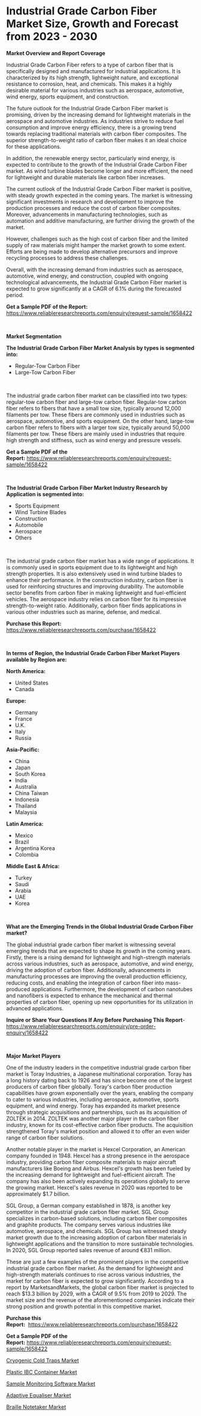 <p><h1>Industrial Grade Carbon Fiber Market Size, Growth and Forecast from 2023 - 2030</h1></p><p><strong>Market Overview and Report Coverage</strong></p>
<p><p>Industrial Grade Carbon Fiber refers to a type of carbon fiber that is specifically designed and manufactured for industrial applications. It is characterized by its high strength, lightweight nature, and exceptional resistance to corrosion, heat, and chemicals. This makes it a highly desirable material for various industries such as aerospace, automotive, wind energy, sports equipment, and construction.</p><p>The future outlook for the Industrial Grade Carbon Fiber market is promising, driven by the increasing demand for lightweight materials in the aerospace and automotive industries. As industries strive to reduce fuel consumption and improve energy efficiency, there is a growing trend towards replacing traditional materials with carbon fiber composites. The superior strength-to-weight ratio of carbon fiber makes it an ideal choice for these applications.</p><p>In addition, the renewable energy sector, particularly wind energy, is expected to contribute to the growth of the Industrial Grade Carbon Fiber market. As wind turbine blades become longer and more efficient, the need for lightweight and durable materials like carbon fiber increases.</p><p>The current outlook of the Industrial Grade Carbon Fiber market is positive, with steady growth expected in the coming years. The market is witnessing significant investments in research and development to improve the production processes and reduce the cost of carbon fiber composites. Moreover, advancements in manufacturing technologies, such as automation and additive manufacturing, are further driving the growth of the market.</p><p>However, challenges such as the high cost of carbon fiber and the limited supply of raw materials might hamper the market growth to some extent. Efforts are being made to develop alternative precursors and improve recycling processes to address these challenges.</p><p>Overall, with the increasing demand from industries such as aerospace, automotive, wind energy, and construction, coupled with ongoing technological advancements, the Industrial Grade Carbon Fiber market is expected to grow significantly at a CAGR of 6.1% during the forecasted period.</p></p>
<p><strong>Get a Sample PDF of the Report:</strong> <a href="https://www.reliableresearchreports.com/enquiry/request-sample/1658422">https://www.reliableresearchreports.com/enquiry/request-sample/1658422</a></p>
<p>&nbsp;</p>
<p><strong>Market Segmentation</strong></p>
<p><strong>The Industrial Grade Carbon Fiber Market Analysis by types is segmented into:</strong></p>
<p><ul><li>Regular-Tow Carbon Fiber</li><li>Large-Tow Carbon Fiber</li></ul></p>
<p>&nbsp;</p>
<p><p>The industrial grade carbon fiber market can be classified into two types: regular-tow carbon fiber and large-tow carbon fiber. Regular-tow carbon fiber refers to fibers that have a small tow size, typically around 12,000 filaments per tow. These fibers are commonly used in industries such as aerospace, automotive, and sports equipment. On the other hand, large-tow carbon fiber refers to fibers with a larger tow size, typically around 50,000 filaments per tow. These fibers are mainly used in industries that require high strength and stiffness, such as wind energy and pressure vessels.</p></p>
<p><strong>Get a Sample PDF of the Report:</strong>&nbsp;<a href="https://www.reliableresearchreports.com/enquiry/request-sample/1658422">https://www.reliableresearchreports.com/enquiry/request-sample/1658422</a></p>
<p>&nbsp;</p>
<p><strong>The Industrial Grade Carbon Fiber Market Industry Research by Application is segmented into:</strong></p>
<p><ul><li>Sports Equipment</li><li>Wind Turbine Blades</li><li>Construction</li><li>Automobile</li><li>Aerospace</li><li>Others</li></ul></p>
<p>&nbsp;</p>
<p><p>The industrial grade carbon fiber market has a wide range of applications. It is commonly used in sports equipment due to its lightweight and high strength properties. It is also extensively used in wind turbine blades to enhance their performance. In the construction industry, carbon fiber is used for reinforcing structures and improving durability. The automobile sector benefits from carbon fiber in making lightweight and fuel-efficient vehicles. The aerospace industry relies on carbon fiber for its impressive strength-to-weight ratio. Additionally, carbon fiber finds applications in various other industries such as marine, defense, and medical.</p></p>
<p><strong>Purchase this Report:</strong>&nbsp; <a href="https://www.reliableresearchreports.com/purchase/1658422">https://www.reliableresearchreports.com/purchase/1658422</a></p>
<p>&nbsp;</p>
<p><strong>In terms of Region, the Industrial Grade Carbon Fiber Market Players available by Region are:</strong></p>
<p>
    <p> <strong> North America: </strong>
        <ul>
            <li>United States</li>
            <li>Canada</li>
        </ul>
        </p> 
    <p> <strong> Europe: </strong>
        <ul>
            <li>Germany</li>
            <li>France</li>
            <li>U.K.</li>
            <li>Italy</li>
            <li>Russia</li>
        </ul>
        </p> 
    <p> <strong> Asia-Pacific: </strong>
        <ul>
            <li>China</li>
            <li>Japan</li>
            <li>South Korea</li>
            <li>India</li>
            <li>Australia</li>
            <li>China Taiwan</li>
            <li>Indonesia</li>
            <li>Thailand</li>
            <li>Malaysia</li>
        </ul>
        </p> 
    <p> <strong> Latin America: </strong>
        <ul>
            <li>Mexico</li>
            <li>Brazil</li>
            <li>Argentina Korea</li>
            <li>Colombia</li>
        </ul>
        </p> 
    <p> <strong> Middle East & Africa: </strong>
        <ul>
            <li>Turkey</li>
            <li>Saudi</li>
            <li>Arabia</li>
            <li>UAE</li>
            <li>Korea</li>
        </ul>
    </p>
    </p>
<p>&nbsp;</p>
<p><strong>What are the Emerging Trends in the Global Industrial Grade Carbon Fiber market?</strong></p>
<p><p>The global industrial grade carbon fiber market is witnessing several emerging trends that are expected to shape its growth in the coming years. Firstly, there is a rising demand for lightweight and high-strength materials across various industries, such as aerospace, automotive, and wind energy, driving the adoption of carbon fiber. Additionally, advancements in manufacturing processes are improving the overall production efficiency, reducing costs, and enabling the integration of carbon fiber into mass-produced applications. Furthermore, the development of carbon nanotubes and nanofibers is expected to enhance the mechanical and thermal properties of carbon fiber, opening up new opportunities for its utilization in advanced applications.</p></p>
<p><strong>Inquire or Share Your Questions If Any Before Purchasing This Report</strong>- <a href="https://www.reliableresearchreports.com/enquiry/pre-order-enquiry/1658422">https://www.reliableresearchreports.com/enquiry/pre-order-enquiry/1658422</a></p>
<p>&nbsp;</p>
<p><strong>Major Market Players</strong></p>
<p><p>One of the industry leaders in the competitive industrial grade carbon fiber market is Toray Industries, a Japanese multinational corporation. Toray has a long history dating back to 1926 and has since become one of the largest producers of carbon fiber globally. Toray's carbon fiber production capabilities have grown exponentially over the years, enabling the company to cater to various industries, including aerospace, automotive, sports equipment, and wind energy. Toray has expanded its market presence through strategic acquisitions and partnerships, such as its acquisition of ZOLTEK in 2014. ZOLTEK was another major player in the carbon fiber industry, known for its cost-effective carbon fiber products. The acquisition strengthened Toray's market position and allowed it to offer an even wider range of carbon fiber solutions.</p><p>Another notable player in the market is Hexcel Corporation, an American company founded in 1948. Hexcel has a strong presence in the aerospace industry, providing carbon fiber composite materials to major aircraft manufacturers like Boeing and Airbus. Hexcel's growth has been fueled by the increasing demand for lightweight and fuel-efficient aircraft. The company has also been actively expanding its operations globally to serve the growing market. Hexcel's sales revenue in 2020 was reported to be approximately $1.7 billion.</p><p>SGL Group, a German company established in 1878, is another key competitor in the industrial grade carbon fiber market. SGL Group specializes in carbon-based solutions, including carbon fiber composites and graphite products. The company serves various industries like automotive, aerospace, and chemicals. SGL Group has witnessed steady market growth due to the increasing adoption of carbon fiber materials in lightweight applications and the transition to more sustainable technologies. In 2020, SGL Group reported sales revenue of around €831 million.</p><p>These are just a few examples of the prominent players in the competitive industrial grade carbon fiber market. As the demand for lightweight and high-strength materials continues to rise across various industries, the market for carbon fiber is expected to grow significantly. According to a report by MarketsandMarkets, the global carbon fiber market is projected to reach $13.3 billion by 2029, with a CAGR of 9.5% from 2019 to 2029. The market size and the revenue of the aforementioned companies indicate their strong position and growth potential in this competitive market.</p></p>
<p><strong>Purchase this Report:</strong>&nbsp;&nbsp;<a href="https://www.reliableresearchreports.com/purchase/1658422">https://www.reliableresearchreports.com/purchase/1658422</a></p>
<p></p>
<p><strong>Get a Sample PDF of the Report:</strong>&nbsp;<a href="https://www.reliableresearchreports.com/enquiry/request-sample/1658422">https://www.reliableresearchreports.com/enquiry/request-sample/1658422</a></p>
<p><p><a href="https://github.com/maliyahmorrow6654/Market-Research-Report-List-1/blob/main/cryogenic-cold-traps-market.md">Cryogenic Cold Traps Market</a></p><p><a href="https://www.linkedin.com/pulse/plastic-ibc-container-market-share-amp-new-trends-analysis-blnme/">Plastic IBC Container Market</a></p><p><a href="https://github.com/abdelrhmankishk22/Market-Research-Report-List-1/blob/main/sample-monitoring-software-market.md">Sample Monitoring Software Market</a></p><p><a href="https://www.linkedin.com/pulse/adaptive-equaliser-market-research-report-unlocks-analysis-pdg2c/">Adaptive Equaliser Market</a></p><p><a href="https://medium.com/@madelynyost/braille-notetaker-market-size-growth-forecast-2023-2030-a6d48373277a">Braille Notetaker Market</a></p></p>